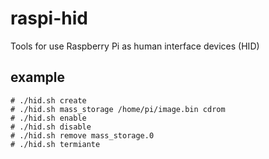 # raspi-hid
Tools for use Raspberry Pi as human interface devices (HID) 

## example

```shell
# ./hid.sh create
# ./hid.sh mass_storage /home/pi/image.bin cdrom
# ./hid.sh enable
# ./hid.sh disable
# ./hid.sh remove mass_storage.0
# ./hid.sh termiante
```
